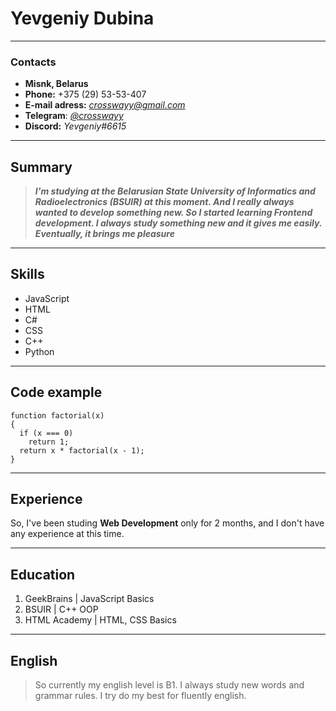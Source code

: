 # Yevgeniy Dubina

---

### Contacts  
* **Misnk, Belarus**
* **Phone:** +375 (29) 53-53-407
* **E-mail adress:** *<crosswayy@gmail.com>*
* **Telegram**: *[@crosswayy](https://t.me/crosswayy)*
* **Discord:** *Yevgeniy\#6615*  
---

## Summary
> ***I'm studying at the Belarusian State University of Informatics and Radioelectronics (BSUIR) at this moment. And I really always wanted to develop something new. So I started learning Frontend development. I always study something new and it gives me easily. Eventually, it brings me pleasure***  
>  
---

## Skills

* JavaScript
* HTML
* C#
* CSS
* C++
* Python

---

## Code example

````
function factorial(x) 
{ 
  if (x === 0)
    return 1;
  return x * factorial(x - 1);
}
````

---

## Experience

So, I've been studing __Web Development__ only for 2 months, and I don't have any experience at this time.

---

## Education

1. GeekBrains | JavaScript Basics
2. BSUIR | C++ OOP
3. HTML Academy | HTML, CSS Basics

---

## English
> So currently my english level is B1. I always study new words and grammar rules. I try do my best for fluently english.
>
